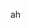ah
<!---
B8its/B8its is a ✨ special ✨ repository because its `README.md` (this file) appears on your GitHub profile.
You can click the Preview link to take a look at your changes.
--->
